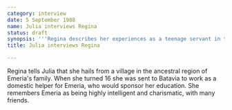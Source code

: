 ```yaml
---
category: interview
date: 5 September 1988
name: Julia interviews Regina
status: draft
synopsis: '''Regina describes her experiences as a teenage servant in the Emeria salon.'''
title: Julia interviews Regina

---
```





Regina tells Julia that she hails from a village in the ancestral region of Emeria's family. When she turned 16 she was sent to Batavia to work as a domestic helper for Emeria, who would sponsor her education. She remembers Emeria as being highly intelligent and charismatic, with many friends.  
